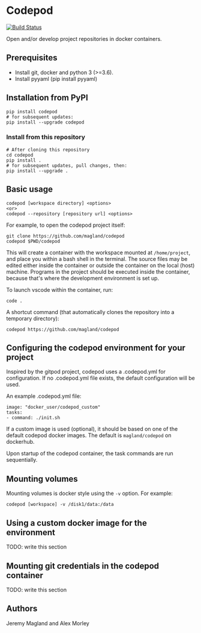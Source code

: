 # Codepod
[![Build Status](https://travis-ci.org/magland/codepod.svg?branch=master)](https://travis-ci.org/magland/codepod)

Open and/or develop project repositories in docker containers.

## Prerequisites

* Install git, docker and python 3 (>=3.6).
* Install pyyaml (pip install pyyaml)

## Installation from PyPI

```
pip install codepod
# for subsequent updates:
pip install --upgrade codepod
```

### Install from this repository
```
# After cloning this repository
cd codepod
pip install .
# for subsequent updates, pull changes, then:
pip install --upgrade .
```

## Basic usage

```
codepod [workspace directory] <options>
<or>
codepod --repository [repository url] <options>
```

For example, to open the codepod project itself:
```
git clone https://github.com/magland/codepod
codepod $PWD/codepod
```

This will create a container with the workspace mounted at `/home/project`, and place you within a bash shell in the terminal. The source files may be edited either inside the container or outside the container on the local (host) machine. Programs in the project should be executed inside the container, because that's where the development environment is set up.

To launch vscode within the container, run:

```
code .
```

A shortcut command (that automatically clones the repository into a temporary directory):

```
codepod https://github.com/magland/codepod
```

## Configuring the codepod environment for your project

Inspired by the gitpod project, codepod uses a .codepod.yml for configuration. If no .codepod.yml file exists, the default configuration will be used.

An example .codepod.yml file:

```
image: "docker_user/codepod_custom"
tasks:
- command: ./init.sh
```

If a custom image is used (optional), it should be based on one of the default codepod docker images. The default is `magland/codepod` on dockerhub.

Upon startup of the codepod container, the task commands are run sequentially.

## Mounting volumes

Mounting volumes is docker style using the `-v` option. For example:

```
codepod [workspace] -v /disk1/data:/data
```

## Using a custom docker image for the environment

TODO: write this section

## Mounting git credentials in the codepod container

TODO: write this section

## Authors

Jeremy Magland and Alex Morley
